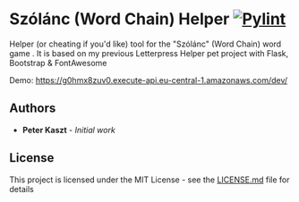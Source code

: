 # Szólánc (Word Chain) Helper [![Pylint](https://github.com/kasztp/Szolanc/actions/workflows/pylint.yml/badge.svg)](https://github.com/kasztp/Szolanc/actions/workflows/pylint.yml)

Helper (or cheating if you'd like) tool for the "Szólánc" (Word Chain) word game .
It is based on my previous Letterpress Helper pet project with Flask, Bootstrap & FontAwesome

Demo: https://g0hmx8zuv0.execute-api.eu-central-1.amazonaws.com/dev/

## Authors

* **Peter Kaszt** - *Initial work*

## License

This project is licensed under the MIT License - see the [LICENSE.md](LICENSE.md) file for details
